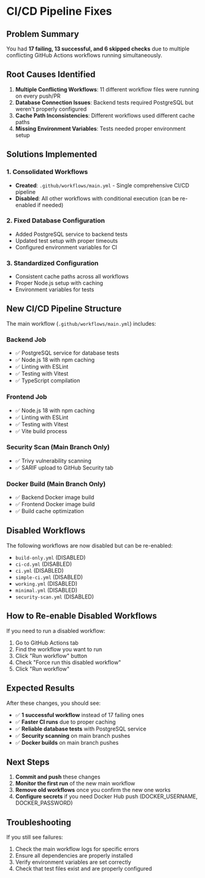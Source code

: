 # CI/CD Pipeline Fixes

## Problem Summary
You had **17 failing, 13 successful, and 6 skipped checks** due to multiple conflicting GitHub Actions workflows running simultaneously.

## Root Causes Identified

1. **Multiple Conflicting Workflows**: 11 different workflow files were running on every push/PR
2. **Database Connection Issues**: Backend tests required PostgreSQL but weren't properly configured
3. **Cache Path Inconsistencies**: Different workflows used different cache paths
4. **Missing Environment Variables**: Tests needed proper environment setup

## Solutions Implemented

### 1. Consolidated Workflows
- **Created**: `.github/workflows/main.yml` - Single comprehensive CI/CD pipeline
- **Disabled**: All other workflows with conditional execution (can be re-enabled if needed)

### 2. Fixed Database Configuration
- Added PostgreSQL service to backend tests
- Updated test setup with proper timeouts
- Configured environment variables for CI

### 3. Standardized Configuration
- Consistent cache paths across all workflows
- Proper Node.js setup with caching
- Environment variables for tests

## New CI/CD Pipeline Structure

The main workflow (`.github/workflows/main.yml`) includes:

### Backend Job
- ✅ PostgreSQL service for database tests
- ✅ Node.js 18 with npm caching
- ✅ Linting with ESLint
- ✅ Testing with Vitest
- ✅ TypeScript compilation

### Frontend Job
- ✅ Node.js 18 with npm caching
- ✅ Linting with ESLint
- ✅ Testing with Vitest
- ✅ Vite build process

### Security Scan (Main Branch Only)
- ✅ Trivy vulnerability scanning
- ✅ SARIF upload to GitHub Security tab

### Docker Build (Main Branch Only)
- ✅ Backend Docker image build
- ✅ Frontend Docker image build
- ✅ Build cache optimization

## Disabled Workflows

The following workflows are now disabled but can be re-enabled:
- `build-only.yml` (DISABLED)
- `ci-cd.yml` (DISABLED)
- `ci.yml` (DISABLED)
- `simple-ci.yml` (DISABLED)
- `working.yml` (DISABLED)
- `minimal.yml` (DISABLED)
- `security-scan.yml` (DISABLED)

## How to Re-enable Disabled Workflows

If you need to run a disabled workflow:
1. Go to GitHub Actions tab
2. Find the workflow you want to run
3. Click "Run workflow" button
4. Check "Force run this disabled workflow"
5. Click "Run workflow"

## Expected Results

After these changes, you should see:
- ✅ **1 successful workflow** instead of 17 failing ones
- ✅ **Faster CI runs** due to proper caching
- ✅ **Reliable database tests** with PostgreSQL service
- ✅ **Security scanning** on main branch pushes
- ✅ **Docker builds** on main branch pushes

## Next Steps

1. **Commit and push** these changes
2. **Monitor the first run** of the new main workflow
3. **Remove old workflows** once you confirm the new one works
4. **Configure secrets** if you need Docker Hub push (DOCKER_USERNAME, DOCKER_PASSWORD)

## Troubleshooting

If you still see failures:
1. Check the main workflow logs for specific errors
2. Ensure all dependencies are properly installed
3. Verify environment variables are set correctly
4. Check that test files exist and are properly configured
